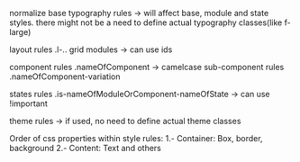 normalize
base
typography rules -> will affect base, module and state styles. there might not be a need to define actual typography classes(like f-large)


layout rules .l-..
grid 
modules -> can use ids

component rules .nameOfComponent -> camelcase
sub-component rules .nameOfComponent-variation

states rules .is-nameOfModuleOrComponent-nameOfState -> can use !important

theme rules -> if used, no need to define actual theme classes




Order of css properties within style rules:
1.- Container: Box, border, background
2.- Content: Text and others
